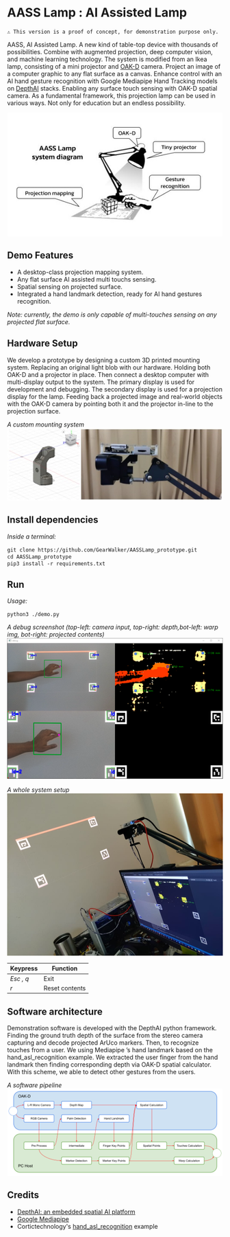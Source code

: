 # AASS Lamp : AI Assisted Lamp

    ⚠ This version is a proof of concept, for demonstration purpose only.

AASS, AI Assisted Lamp. A new kind of table-top device with thousands of possibilities. Combine with augmented projection, deep computer vision, and machine learning technology. The system is modified from an Ikea lamp, consisting of a mini projector and [OAK-D](https://store.opencv.ai/products/oak-d) camera. Project an image of a computer graphic to any flat surface as a canvas. Enhance control with an AI hand gesture recognition with Google Mediapipe Hand Tracking models on [DepthAI](https://docs.luxonis.com/en/gen2/) stacks. Enabling any surface touch sensing with OAK-D spatial camera. As a fundamental framework, this projection lamp can be used in various ways. Not only for education but an endless possibility.

![System Overview](imgs/img_overview.jpg)

## Demo Features
* A desktop-class projection mapping system. 
* Any flat surface AI assisted multi touchs sensing.
* Spatial sensing on projected surface.
* Integrated a hand landmark detection, ready for AI hand gestures recognition.

*Note: currently, the demo is only capable of multi-touches sensing on any projected flat surface.*

## Hardware Setup
We develop a prototype by designing a custom 3D printed mounting system. Replacing an original light blob with our hardware. Holding both OAK-D and a projector in place. Then connect a desktop computer with multi-display output to the system. The primary display is used for development and debugging. The secondary display is used for a projection display for the lamp. Feeding back a projected image and real-world objects with the OAK-D camera by pointing both it and the projector in-line to the projection surface.

*A custom mounting system*  
![mounting system](imgs/img_mount.jpg)

## Install dependencies

*Inside a terminal:*
```
git clone https://github.com/GearWalker/AASSLamp_prototype.git
cd AASSLamp_prototype
pip3 install -r requirements.txt
```

## Run

*Usage:*
```
python3 ./demo.py
```

*A debug screenshot (top-left: camera input, top-right: depth,bot-left: warp img, bot-right: projected contents)*  
![Demonstration screenshot](imgs/img_debug.png)

*A whole system setup*  
![Demonstration screenshot](imgs/img_setup.jpg)

|Keypress|Function|
|-|-|
|*Esc , q*|Exit|
|*r*|Reset contents|

## Software architecture
Demonstration software is developed with the DepthAI python framework. Finding the ground truth depth of the surface from the stereo camera capturing and decode projected ArUco markers. Then, to recognize touches from a user. We using Mediapipe ’s hand landmark based on the hand_asl_recognition example. We extracted the user finger from the hand landmark then finding corresponding depth via OAK-D spatial calculator. With this scheme, we able to detect other gestures from the users.

*A software pipeline*
![software pipeline](imgs/img_pipeline.png)

## Credits
* [DepthAI: an embedded spatial AI platform](https://www.luxonis.com/)
* [Google Mediapipe](https://github.com/google/mediapipe)
* Cortictechnology's [hand_asl_recognition](https://github.com/cortictechnology/hand_asl_recognition) example
